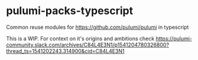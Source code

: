 # pulumi-packs-typescript

Common reuse modules for https://github.com/pulumi/pulumi in typescript

This is a WIP. 
For context on it's origins and ambitions check https://pulumi-community.slack.com/archives/C84L4E3N1/p1541204780326800?thread_ts=1541202243.314900&cid=C84L4E3N1

